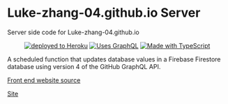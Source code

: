 # Luke-zhang-04.github.io Server
Server side code for Luke-zhang-04.github.io

<p align="center">
    <a href="https://www.heroku.com/"><img src="https://img.shields.io/badge/Deployed%20to-Azure-%23035dda?logo=microsoft-azure&style=for-the-badge&logoColor=%23035dda" alt="deployed to Heroku"/></a>
    <a href="https://graphql.org/"><img src="https://img.shields.io/badge/Uses-GraphQL-%23ff2fbb?style=for-the-badge&logo=graphql&logoColor=%23ff2fbb" alt="Uses GraphQL"/></a>
    <a href="https://www.typescriptlang.org/"><img src="https://img.shields.io/badge/Made%20with-TypeScript-%233178c6?style=for-the-badge&logo=typescript&logoColor=%233178c6" alt="Made with TypeScript"/></a>
</p>

A scheduled function that updates database values in a Firebase Firestore database using version 4 of the GitHub GraphQL API.

[Front end website source](https://github.com/Luke-zhang-04/Luke-zhang-04.github.io)

[Site](https://luke-zhang-04.github.io/)
